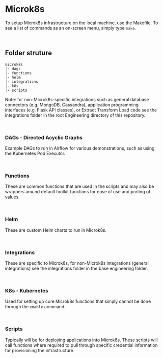 # Microk8s

To setup Microk8s infrastructure on the local machine, use the Makefile. To see a list of commands as an on-screen menu, simply type `make`.

</br>

## Folder struture

```
microk8s
|- dags
|- functions
|- helm
|- integrations
|- k8s
|- scripts
```

Note: for non-Microk8s-specific integrations such as general database connectors (e.g. MongoDB, Cassandra), application programming interfaces (e.g. Flask API classes), or Extract Transform Load code see the integrations folder in the root Engineering directory of this repository.

</br>

### DAGs - Directed Acyclic Graphs

Example DAGs to run in Airflow for various demonstrations, such as using the Kubernetes Pod Executor.

</br>

### Functions

These are common functions that are used in the scripts and may also be wrappers around default toolkit functions for ease of use and porting of values.

</br>

### Helm

These are custom Helm charts to run in Microk8s.

</br>

### Integrations

These are specific to Microk8s, for non-Microk8s integrations (general integrations) see the integrations folder in the base engineering folder.

</br>

### K8s - Kubernetes

Used for setting up core Microk8s functions that simply cannot be done through the `enable` command.

</br>

### Scripts

Typically will be for deploying applications into Microk8s. These scripts will call functions where required to pull through specific credential information for provisioning the infrastructure.

</br>

